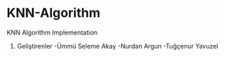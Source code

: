 # KNN-Algorithm
KNN Algorithm Implementation

1) Geliştirenler
-Ümmü Seleme Akay
-Nurdan Argun
-Tuğçenur Yavuzel
